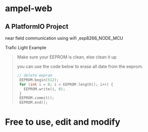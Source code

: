 # ampel-web

## A PlatformIO Project
near field communication using wifi ,esp8266_NODE_MCU 

Trafic Light Example

> Make sure your EEPROM is clean, else clean it up
> 
> you can use the code below to erase all date from the eeprom.
> ```cpp 
> // delete eeprom
>  EEPROM.begin(512);
>  for (int i = 0; i < EEPROM.length(); i++) {
>    EEPROM.write(i, 0);
>  }
>  EEPROM.commit();
>  EEPROM.end();
> ```

# Free to use, edit and modify

